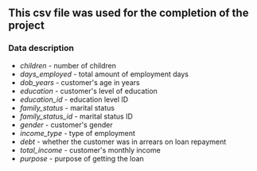 ## This csv file was used for the completion of the project

### Data description

* *children* - number of children
* *days_employed* - total amount of employment days
* *dob_years* - customer's age in years
* *education* - customer's level of education
* *education_id* - education level ID
* *family_status* - marital status
* *family_status_id* - marital status ID
* *gender* - customer's gender
* *income_type* - type of employment
* *debt* - whether the customer was in arrears on loan repayment
* *total_income* - customer's monthly income
* *purpose* - purpose of getting the loan
